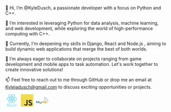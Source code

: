 👋 Hi, I’m @KyleDusch, a passionate developer with a focus on Python and C++.

👀 I’m interested in leveraging Python for data analysis, machine learning, and web development, while exploring the world of high-performance computing with C++.

🌱 Currently, I'm deepening my skills in Django, React and Node.js , aiming to build dynamic web applications that merge the best of both worlds.

💞️ I’m always eager to collaborate on projects ranging from game development and mobile apps to task automation. Let's work together to create innovative solutions!

📫 Feel free to reach out to me through GitHub or drop me an email at Kylejadusch@gmail.com to discuss exciting opportunities or projects.


<div>
  <img src="https://github.com/devicons/devicon/blob/master/icons/react/react-original-wordmark.svg" title="React" alt="React" width="40" height="40"/>&nbsp;
  <img src="https://github.com/devicons/devicon/blob/master/icons/javascript/javascript-original.svg" title="JavaScript" alt="JavaScript" width="40" height="40"/>&nbsp;
  <img src="https://github.com/devicons/devicon/blob/master/icons/mysql/mysql-original-wordmark.svg" title="MySQL"  alt="MySQL" width="40" height="40"/>&nbsp;
